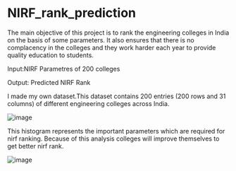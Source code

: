 # NIRF_rank_prediction
The main objective of this project is to rank the engineering colleges in India on the basis of some parameters. It also ensures that there is no
complacency in the colleges and they work harder each year to provide quality education to students.

Input:NIRF Parametres of 200 colleges

Output: Predicted NIRF Rank

I made my own dataset.This dataset contains 200 entries (200 rows and 31 columns) of different engineering colleges across India.

![image](https://user-images.githubusercontent.com/53210156/162484557-ad6d276a-2eed-408f-91b4-1fea7a780bae.png)

This histogram represents the important parameters which are required for nirf ranking. Because of this analysis
colleges will improve themselves to get better nirf rank.

![image](https://user-images.githubusercontent.com/53210156/162484778-6a542b75-4090-43e9-9205-36becaae4c16.png)
